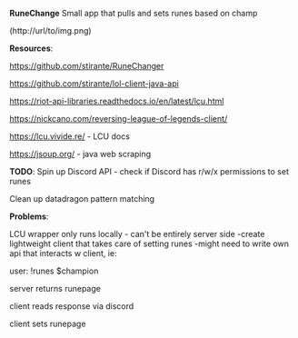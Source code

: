 **RuneChange**
Small app that pulls and sets runes based on champ

(http://url/to/img.png)

**Resources**: 

https://github.com/stirante/RuneChanger

https://github.com/stirante/lol-client-java-api

https://riot-api-libraries.readthedocs.io/en/latest/lcu.html

https://nickcano.com/reversing-league-of-legends-client/

https://lcu.vivide.re/ - LCU docs 

https://jsoup.org/ - java web scraping 

**TODO**: 
Spin up Discord API - check if Discord has r/w/x permissions to set runes 

Clean up datadragon pattern matching 

**Problems**:

LCU wrapper only runs locally - can't be entirely server side 
-create lightweight client that takes care of setting runes 
-might need to write own api that interacts w client, ie: 

user: !runes $champion 

server returns runepage 

client reads response via discord 

client sets runepage 



